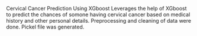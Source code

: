 Cervical Cancer Prediction Using XGboost
Leverages the help of XGboost to predict the chances of somone having cervical cancer based on medical history and other personal details.
Preprocessing and cleaning of data were done. Pickel file was generated.
